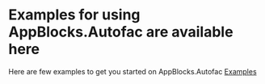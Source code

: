 ﻿# Examples for using AppBlocks.Autofac are available here

Here are few examples to get you started on AppBlocks.Autofac [Examples](https://github.com/AdsophicSolutions/AppBlocks.Autofac.Examples)